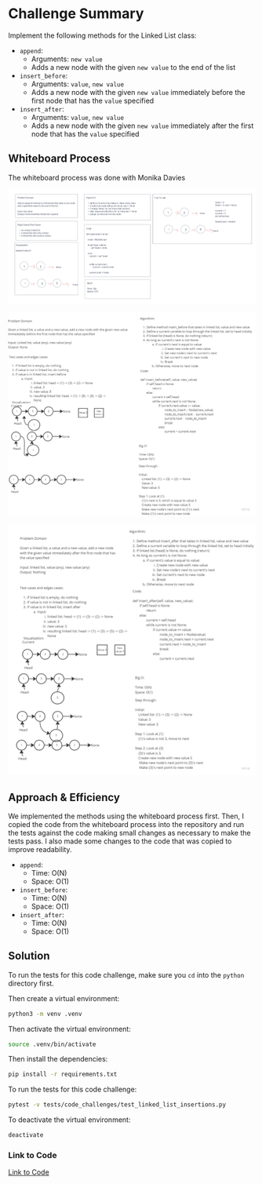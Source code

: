 # Challenge Summary

Implement the following methods for the Linked List class:

- `append`:
  - Arguments: `new value`
  - Adds a new node with the given `new value` to the end of the list
- `insert_before`:
  - Arguments: `value`, `new value`
  - Adds a new node with the given `new value` immediately before the first node that has the `value` specified
- `insert_after`:
  - Arguments: `value`, `new value`
  - Adds a new node with the given `new value` immediately after the first node that has the `value` specified

## Whiteboard Process

The whiteboard process was done with Monika Davies

![Append](linked_list_insertions_append.png)

![Insert Before](linked_list_insertions_insert_before.jpg)

![Insert After](linked_list_insertions_insert_after.jpg)

## Approach & Efficiency

We implemented the methods using the whiteboard process first. Then, I copied the code from the whiteboard process into the repository and run the tests against the code making small changes as necessary to make the tests pass. I also made some changes to the code that was copied to improve readability.

- `append`:
  - Time: O(N)
  - Space: O(1)
- `insert_before`:
  - Time: O(N)
  - Space: O(1)
- `insert_after`:
  - Time: O(N)
  - Space: O(1)

## Solution

To run the tests for this code challenge, make sure you `cd` into the `python` directory first.

Then create a virtual environment:

```bash
python3 -m venv .venv
```

Then activate the virtual environment:

```bash
source .venv/bin/activate
```

Then install the dependencies:

```bash
pip install -r requirements.txt
```

To run the tests for this code challenge:

```bash
pytest -v tests/code_challenges/test_linked_list_insertions.py
```

To deactivate the virtual environment:

```bash
deactivate
```

### Link to Code

[Link to Code](../../data_structures/linked_list/linked_list.py)
